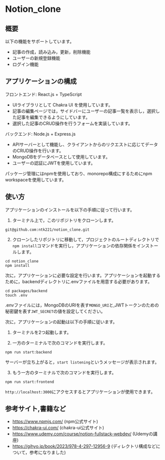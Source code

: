 # Notion_clone

## 概要
以下の機能をサポートしています。
- 記事の作成，読み込み，更新，削除機能
- ユーザーの新規登録機能
- ログイン機能

## アプリケーションの構成

フロントエンド: React.js + TypeScript
- UIライブラリとして Chakra UI を使用しています。
- 記事の編集ページでは，サイドバーにユーザーの記事一覧を表示し，選択した記事を編集できるようにしています。
- 選択した記事のCRUD操作を行うフォームを実装しています。

バックエンド: Node.js + Express.js
- APIサーバーとして機能し、クライアントからのリクエストに応じてデータのCRUD操作を行います。
- MongoDBをデータベースとして使用しています。
- ユーザーの認証にJWTを使用しています。

パッケージ管理にはnpmを使用しており、monorepo構成にするためにnpm workspaceを使用しています。

## 使い方
アプリケーションのインストールを以下の手順に従って行います。

1. ターミナル上で，このリポジトリをクローンします。
```
git@github.com:ntk221/notion_clone.git
```

2. クローンしたリポジトリに移動して，プロジェクトのルートディレクトリで`npm install`コマンドを実行し，アプリケーションの依存関係をインストールします。
```
cd notion_clone
npm install
```

次に，アプリケーションに必要な設定を行います。アプリケーションを起動するために，backendディレクトリに.envファイルを用意する必要があります。
```
cd packages/backend
touch .env
```
.envファイルには，MongoDBのURIを表す`MONGO_URI`と,JWTトークンのための秘密鍵を表す`JWT_SECRET`の値を設定してください。

次に，アプリケーションの起動は以下の手順に従います。

1. ターミナルを2つ起動します。

2. 一方のターミナルで次のコマンドを実行します。
```
npm run start:backend
```
サーバーが立ち上がると，`start listening`というメッセージが表示されます。

3. もう一方のターミナルで次のコマンドを実行します。
```
npm run start:frontend
```

`http://localhost:3000`にアクセスするとアプリケーションが使用できます。

## 参考サイト,書籍など
- https://www.npmjs.com/ (npm公式サイト)
- https://chakra-ui.com/ (chakra-ui公式サイト)
- https://www.udemy.com/course/notion-fullstack-webdev/ (Udemyの講座)
- https://gihyo.jp/book/2023/978-4-297-12956-9 (ディレクトリ構成などについて，参考になりました)

